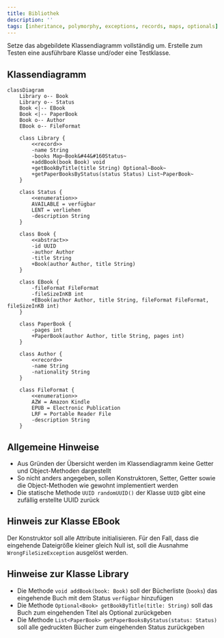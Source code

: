 ```yaml
---
title: Bibliothek
description: ''
tags: [inheritance, polymorphy, exceptions, records, maps, optionals]
---
```


Setze das abgebildete Klassendiagramm vollständig um. Erstelle zum Testen eine
ausführbare Klasse und/oder eine Testklasse.

## Klassendiagramm

```mermaid
classDiagram
    Library o-- Book
    Library o-- Status
    Book <|-- EBook
    Book <|-- PaperBook
    Book o-- Author
    EBook o-- FileFormat

    class Library {
        <<record>>
        -name String
        -books Map~Book&#44&#160Status~
        +addBook(book Book) void
        +getBookByTitle(title String) Optional~Book~
        +getPaperBooksByStatus(status Status) List~PaperBook~
    }

    class Status {
        <<enumeration>>
        AVAILABLE = verfügbar
        LENT = verliehen
        -description String
    }

    class Book {
        <<abstract>>
        -id UUID
        -author Author
        -title String
        +Book(author Author, title String)
    }

    class EBook {
        -fileFormat FileFormat
        -fileSizeInKB int
        +EBook(author Author, title String, fileFormat FileFormat, fileSizeInKB int)
    }

    class PaperBook {
        -pages int
        +PaperBook(author Author, title String, pages int)
    }

    class Author {
        <<record>>
        -name String
        -nationality String
    }

    class FileFormat {
        <<enumeration>>
        AZW = Amazon Kindle
        EPUB = Electronic Publication
        LRF = Portable Reader File
        -description String
    }
```

## Allgemeine Hinweise

- Aus Gründen der Übersicht werden im Klassendiagramm keine Getter und
  Object-Methoden dargestellt
- So nicht anders angegeben, sollen Konstruktoren, Setter, Getter sowie die
  Object-Methoden wie gewohnt implementiert werden
- Die statische Methode `UUID randomUUID()` der Klasse `UUID` gibt eine zufällig
  erstellte UUID zurück

## Hinweis zur Klasse EBook

Der Konstruktor soll alle Attribute initialisieren. Für den Fall, dass die
eingehende Dateigröße kleiner gleich Null ist, soll die Ausnahme
`WrongFileSizeException` ausgelöst werden.

## Hinweise zur Klasse Library

- Die Methode `void addBook(book: Book)` soll der Bücherliste (`books`) das
  eingehende Buch mit dem Status `verfügbar` hinzufügen
- Die Methode `Optional<Book> getBookByTitle(title: String)` soll das Buch zum
  eingehenden Titel als Optional zurückgeben
- Die Methode `List<PaperBook> getPaperBooksByStatus(status: Status)` soll alle
  gedruckten Bücher zum eingehenden Status zurückgeben
